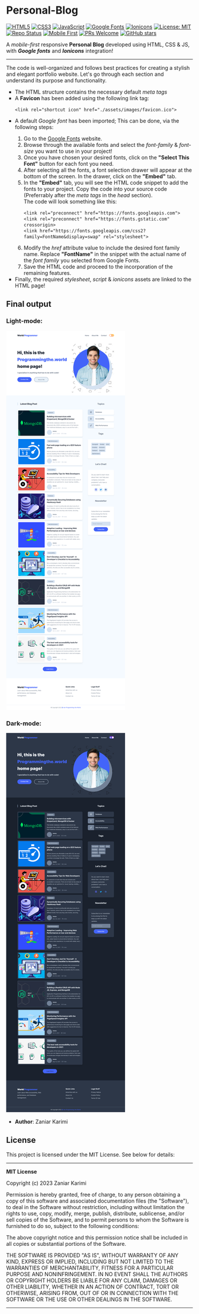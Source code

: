 # Personal-Blog
[![HTML5](https://img.shields.io/badge/HTML5-E34F26?style=for-the-badge&logo=html5&logoColor=white)](https://developer.mozilla.org/en-US/docs/Web/Guide/HTML/HTML5)
[![CSS3](https://img.shields.io/badge/CSS3-1572B6?style=for-the-badge&logo=css3&logoColor=white)](https://developer.mozilla.org/en-US/docs/Web/CSS)
[![JavaScript](https://img.shields.io/badge/JavaScript-F7DF1E?style=for-the-badge&logo=javascript&logoColor=black)](https://developer.mozilla.org/en-US/docs/Web/JavaScript)
[![Google Fonts](https://img.shields.io/badge/Google_Fonts-4285F4?style=for-the-badge&logo=googlefonts&logoColor=white)](https://fonts.google.com/)
[![Ionicons](https://img.shields.io/badge/Ionicons-3880FF?style=for-the-badge&logo=ionic&logoColor=white)](https://ionicons.com/)
[![License: MIT](https://img.shields.io/badge/License-MIT-yellow.svg?style=for-the-badge)](https://opensource.org/licenses/MIT)
[![Repo Status](https://img.shields.io/badge/Repo_Status-Active-green?style=for-the-badge)](https://github.com/I-am-Programming-the-World/Personal-Blog/)
[![Mobile First](https://img.shields.io/badge/Mobile%20First-Responsive-purple?style=for-the-badge)](https://developer.mozilla.org/en-US/docs/Web/Progressive_web_apps/Responsive/Mobile_first)
[![PRs Welcome](https://img.shields.io/badge/PRs-welcome-brightgreen.svg?style=for-the-badge)](http://makeapullrequest.com)
[![GitHub stars](https://img.shields.io/github/stars/I-am-Programming-the-World/Personal-Blog?style=for-the-badge&logo=github&label=Stars)](https://github.com/I-am-Programming-the-World/Personal-Blog/stargazers)

A *mobile-first* responsive **Personal Blog** developed using HTML, CSS &amp; JS, with ***Google fonts*** and ***Ionicons*** integration!
***
The code is well-organized and follows best practices for creating a stylish and elegant portfolio website. Let's go through each section and understand its purpose and functionality.
<ul type="square">
  <li>The HTML structure contains the necessary default <em>meta tags</em></li>
  <li>A <strong>Favicon</strong> has been added using the following link tag: 
    <pre><code>&lt;link rel="shortcut icon" href="./assets/images/favicon.ico"&gt;</code></pre>
  </li>
  <li>A default <em>Google font</em> has been imported; This can be done, via the following steps:</li>
      <ol type="1">
          <li>Go to the <a href="https://fonts.google.com/" target="_blank" rel="noreferrer">Google Fonts</a> website.</li>
          <li>Browse through the available fonts and select the <em>font-family</em> & <em>font-size</em> you want to use in your project!</li>
          <li>Once you have chosen your desired fonts, click on the <strong>"Select This Font"</strong> button for each font you need.</li>
          <li>After selecting all the fonts, a font selection drawer will appear at the bottom of the screen. In the drawer, click on the <strong>"Embed"</strong> tab.</li>
          <li>
            In the <strong>"Embed"</strong> tab, you will see the HTML code snippet to add the fonts to your project. Copy the code into your source code (Preferrably after the <em>meta tags</em> in the <em>head</em> section). <br> The code will look something like this:
              <pre><code>&lt;link rel="preconnect" href="https://fonts.googleapis.com"&gt;
&lt;link rel="preconnect" href="https://fonts.gstatic.com" crossorigin&gt;
&lt;link href="https://fonts.googleapis.com/css2?family=FontName&display=swap" rel="stylesheet"&gt;</code></pre>
          </li>
          <li>Modify the <em>href</em> attribute value to include the desired font family name. Replace <strong>"FontName"</strong> in the snippet with the actual name of the <em>font family</em> you selected from Google Fonts.</li>
          <li>Save the HTML code and proceed to the incorporation of the remaining features.</li>
      </ol>
  <li>Finally, the required <em>stylesheet</em>, <em>script</em> & <em>ionicons</em> assets are linked to the HTML page!</li>
</ul>

## Final output
### Light-mode:
![personal-blog-light_mode](https://github.com/I-am-Programming-the-World/Personal-Blog/blob/main/assets/images/Light-Mode.png?raw=true)
### Dark-mode:
![personal-blog-dark_mode](https://github.com/I-am-Programming-the-World/Personal-Blog/blob/main/assets/images/Dark-Mode.png?raw=true)

- **Author**: Zaniar Karimi

## License

This project is licensed under the MIT License. See below for details:

---

**MIT License**

Copyright (c) 2023 Zaniar Karimi

Permission is hereby granted, free of charge, to any person obtaining a copy of this software and associated documentation files (the "Software"), to deal in the Software without restriction, including without limitation the rights to use, copy, modify, merge, publish, distribute, sublicense, and/or sell copies of the Software, and to permit persons to whom the Software is furnished to do so, subject to the following conditions:

The above copyright notice and this permission notice shall be included in all copies or substantial portions of the Software.

THE SOFTWARE IS PROVIDED "AS IS", WITHOUT WARRANTY OF ANY KIND, EXPRESS OR IMPLIED, INCLUDING BUT NOT LIMITED TO THE WARRANTIES OF MERCHANTABILITY, FITNESS FOR A PARTICULAR PURPOSE AND NONINFRINGEMENT. IN NO EVENT SHALL THE AUTHORS OR COPYRIGHT HOLDERS BE LIABLE FOR ANY CLAIM, DAMAGES OR OTHER LIABILITY, WHETHER IN AN ACTION OF CONTRACT, TORT OR OTHERWISE, ARISING FROM, OUT OF OR IN CONNECTION WITH THE SOFTWARE OR THE USE OR OTHER DEALINGS IN THE SOFTWARE.

---
